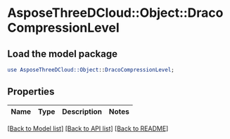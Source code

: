 # AsposeThreeDCloud::Object::DracoCompressionLevel

## Load the model package
```perl
use AsposeThreeDCloud::Object::DracoCompressionLevel;
```

## Properties
Name | Type | Description | Notes
------------ | ------------- | ------------- | -------------

[[Back to Model list]](../README.md#documentation-for-models) [[Back to API list]](../README.md#documentation-for-api-endpoints) [[Back to README]](../README.md)


